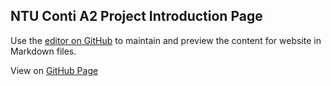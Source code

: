 ## NTU Conti A2 Project Introduction Page

Use the [editor on GitHub](https://github.com/NTU-Conti-A2/a2_introduction/edit/gh-pages/index.md) to maintain and preview the content for website in Markdown files.

View on [GitHub Page](https://NTU-Conti-A2.github.io/a2_introduction/)


